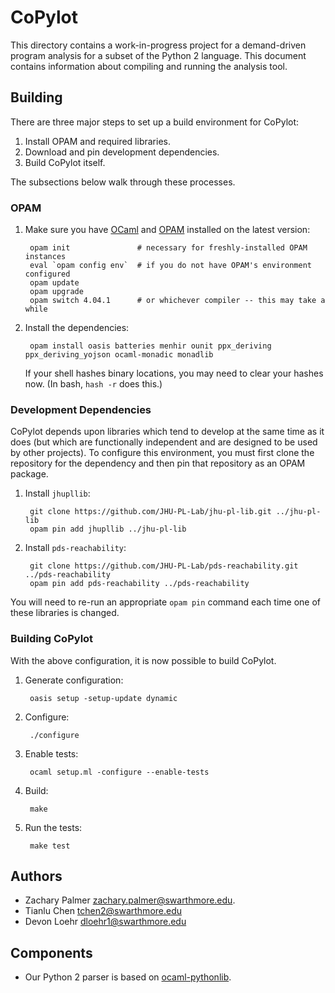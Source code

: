 CoPylot
=======

This directory contains a work-in-progress project for a demand-driven program
analysis for a subset of the Python 2 language.  This document contains
information about compiling and running the analysis tool.

Building
--------

There are three major steps to set up a build environment for CoPylot:

  1. Install OPAM and required libraries.
  2. Download and pin development dependencies.
  3. Build CoPylot itself.

The subsections below walk through these processes.

### OPAM

1. Make sure you have [OCaml][ocaml] and [OPAM][opam] installed on the latest
   version:

        opam init               # necessary for freshly-installed OPAM instances
        eval `opam config env`  # if you do not have OPAM's environment configured
        opam update
        opam upgrade
        opam switch 4.04.1      # or whichever compiler -- this may take a while

2. Install the dependencies:

        opam install oasis batteries menhir ounit ppx_deriving ppx_deriving_yojson ocaml-monadic monadlib

   If your shell hashes binary locations, you may need to clear your hashes now.
   (In bash, `hash -r` does this.)

### Development Dependencies

CoPylot depends upon libraries which tend to develop at the same time as it does
(but which are functionally independent and are designed to be used by other
projects).  To configure this environment, you must first clone the repository
for the dependency and then pin that repository as an OPAM package.

1. Install `jhupllib`:

        git clone https://github.com/JHU-PL-Lab/jhu-pl-lib.git ../jhu-pl-lib
        opam pin add jhupllib ../jhu-pl-lib

2. Install `pds-reachability`:

        git clone https://github.com/JHU-PL-Lab/pds-reachability.git ../pds-reachability
        opam pin add pds-reachability ../pds-reachability

You will need to re-run an appropriate `opam pin` command each time one of these
libraries is changed.

### Building CoPylot

With the above configuration, it is now possible to build CoPylot.

1. Generate configuration:

        oasis setup -setup-update dynamic

2. Configure:

        ./configure

3. Enable tests:

        ocaml setup.ml -configure --enable-tests

4. Build:

        make

5. Run the tests:

        make test

Authors
-------

- Zachary Palmer <zachary.palmer@swarthmore.edu>.
- Tianlu Chen <tchen2@swarthmore.edu>
- Devon Loehr <dloehr1@swarthmore.edu>

## Components

* Our Python 2 parser is based on [ocaml-pythonlib][ocaml-pythonlib].

[ocaml]: https://ocaml.org/
[opam]: https://opam.ocaml.org/
[docker]: https://www.docker.com/
[docker-compose]: https://docs.docker.com/compose/
[ocaml-pythonlib]: https://github.com/m2ym/ocaml-pythonlib
